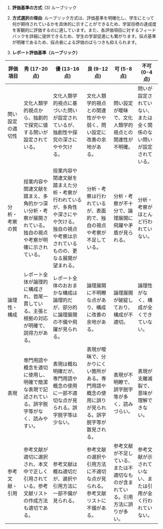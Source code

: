 1. **評価基準の方式**: (3) ルーブリック

2. **方式選択の理由**: ルーブリック方式は、評価基準を明確化し、学生にとって何が期待されているかを具体的に示すことができるため、学習目標の達成度を客観的に評価するのに適しています。また、各評価項目に対するフィードバックを詳細に提供できるため、学生の学習促進にも繋がります。採点基準が明確であるため、採点者による評価のばらつきも抑えられます。

3. **レポート評価基準（ルーブリック）**

| 評価項目 | 秀 (17-20点) | 優 (13-16点) | 良 (9-12点) | 可 (5-8点) | 不可 (0-4点) |
|---|---|---|---|---|---|
| 問い設定の適切性 | 文化人類学的視点から、独創的で探究に値する問いが設定されている。 | 文化人類学的視点に基づいた問いが設定されているが、独創性や探究の深さにやや欠ける。 | 文化人類学的視点との関連性がやや弱く、問い設定に改善の余地がある。 | 問い設定が曖昧で、文化人類学的視点との関連性が不明確。 | 問いが設定されていない、または全く関係のない問いが設定されている。 |
| 分析・考察の質 | 授業内容や関連文献を踏まえ、多角的かつ深い分析・考察が展開されている。独自の視点や考察が明確に示されている。 | 授業内容や関連文献を踏まえた分析・考察が行われているが、多角性や深さにやや欠ける。独自の視点や考察は示されているものの、更なる展開が望まれる。 | 分析・考察は行われているが、表面的で、独自の視点や考察が不足している。 | 分析・考察が不十分で、論理展開に飛躍や矛盾が見られる。 | 分析・考察がほとんど行われていない。 |
| 論理性・構成 | レポート全体が論理的に構成され、首尾一貫している。主張と根拠の対応が明確で、説得力がある。 | レポート全体のおおまかな構成は論理的だが、部分的に論理展開の不備や飛躍が見られる。 | 論理展開に不明瞭な点があり、構成に改善の余地がある。 | 論理展開が破綻しており、構成が不適切。 | 論理性がなく、構成が全くできていない。 |
| 表現 | 専門用語や概念を適切に使用し、明確で簡潔な表現で記述されている。誤字脱字等がなく、読みやすい。 | 表現は概ね明確だが、専門用語や概念の使用に一部不適切な点が見られる。誤字脱字等は少ない。 | 表現が曖昧で、分かりにくい箇所がある。専門用語や概念の使用に誤りが見られる。誤字脱字等が散見される。 | 表現が不明瞭で、誤字脱字等が多く、読みづらい。 | 表現が支離滅裂で、意味が理解できない。 |
| 参考文献・引用 | 参考文献が適切に選択され、本文中で正しく引用されている。参考文献リストの作成方法も適切である。 | 参考文献は概ね適切だが、選択や引用方法に一部不備が見られる。 | 参考文献の選択や引用方法に不適切な点が見られる。参考文献リストに不備がある。 | 参考文献が不足している、または不適切なものが含まれている。引用方法に誤りが多い。 | 参考文献が示されていない、または引用が全く行われていない。 |
